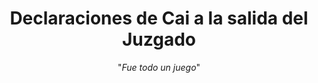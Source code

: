 ---
layout: "@layouts/Layoutmd.astro"
title: "Declaraciones de Cai a la salida del Juzgado"
subtitle: '"<i>Fue todo un juego</i>"'
authors: ["Javier Vidal García"]
---